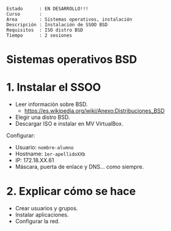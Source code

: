 
```
Estado      : EN DESARROLLO!!!
Curso       :
Area        : Sistemas operativos, instalación
Descripción : Instalación de SSOO BSD
Requisitos  : ISO distro BSD
Tiempo      : 2 sesiones
```

# Sistemas operativos BSD

# 1. Instalar el SSOO

* Leer información sobre BSD.
    * https://es.wikipedia.org/wiki/Anexo:Distribuciones_BSD
* Elegir una distro BSD.
* Descargar ISO e instalar en MV VirtualBox.

Configurar:
* Usuario: `nombre-alumno`
* Hostname: `1er-apellidoXXb`
* IP: 172.18.XX.61
* Máscara, puerta de enlace y DNS... como siempre.

# 2. Explicar cómo se hace

* Crear usuarios y grupos.
* Instalar aplicaciones.
* Configurar la red.
